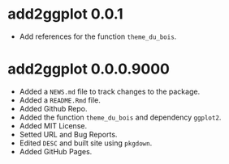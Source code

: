 # add2ggplot 0.0.1

* Add references for the function `theme_du_bois`.

# add2ggplot 0.0.0.9000

* Added a `NEWS.md` file to track changes to the package.
* Added a `README.Rmd` file.
* Added Github Repo.
* Added the function `theme_du_bois` and dependency `ggplot2`.
* Added MIT License.
* Setted URL and Bug Reports.
* Edited `DESC` and built site using `pkgdown`.
* Added GitHub Pages.
